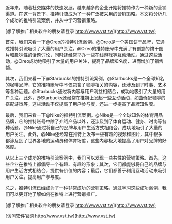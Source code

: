 近年来，随着社交媒体的快速发展，越来越多的企业开始将推特作为一种新的营销渠道。在这一背景下，推特引流成为了一种广泛被采用的营销策略。本文将分析几个成功的推特引流案例，并从中学习营销策略。

[想了解推广相关软件的朋友请登录 http://www.vst.tw](http://www.vst.tw)

首先，我们来看一下@Oreo的推特引流案例。@Oreo是一个美国饼干品牌，它通过推特引流吸引了大量的用户关注。@Oreo的推特账号中充满了有创意的饼干图片和趣味性的话题讨论，同时还经常举办一些在线游戏等互动活动。通过这些活动，@Oreo成功地吸引了大量的用户关注，提高了品牌知名度，进而增加了销售额。

其次，我们来看一下@Starbucks的推特引流案例。@Starbucks是一个全球知名的咖啡品牌，它的推特账号中不仅包含了咖啡相关的内容，还涉及到了时事、艺术等各种话题。@Starbucks通过将内容与用户利益相结合，成功地吸引了大量的用户关注。此外，@Starbucks还经常在推特上发起一些互动活动，如曲奇配咖啡的搭配游戏等，这些活动不仅提高了用户参与度，还进一步提高了品牌知名度。

最后，我们来看一下@Nike的推特引流案例。@Nike是一个全球知名的体育用品品牌，它的推特账号中除了介绍产品以外，还涉及到了体育运动、健身、时尚等各种话题。@Nike通过将自己的品牌与用户生活方式相结合，成功地吸引了大量的用户关注。此外，@Nike还经常在推特上发布一些有趣的视频和图片，其中很多都涉及到了世界各地的运动员和体育场馆，这些内容极大地提高了用户对品牌的好感度。

从以上三个成功的推特引流案例中，我们可以发现一些共性的营销策略。首先，这些企业在推特上都倡导一个有趣、有趣的形象；其次，它们都能够将自己的品牌与用户生活方式相结合，提供有价值的内容；最后，它们都善于利用互动活动来吸引用户关注，提高用户参与度。

总之，推特引流已经成为了一种非常成功的营销策略，通过学习这些成功案例，我们可以更好地了解如何在推特上进行营销推广。

[想了解推广相关软件的朋友请登录 http://www.vst.tw](http://www.vst.tw)


[访问软件官网 http://www.vst.tw](http://www.vst.tw)
